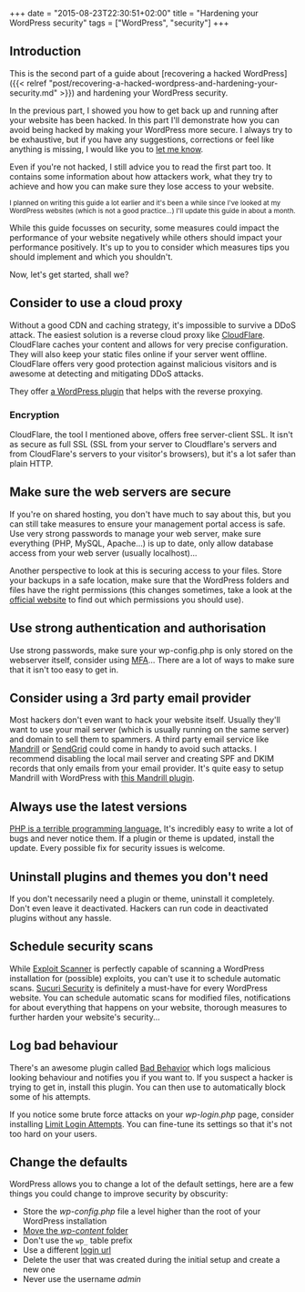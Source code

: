 +++
date = "2015-08-23T22:30:51+02:00"
title = "Hardening your WordPress security"
tags = ["WordPress", "security"]
+++

## Introduction

This is the second part of a guide about [recovering a hacked WordPress]({{< relref "post/recovering-a-hacked-wordpress-and-hardening-your-security.md" >}}) and hardening your WordPress security.

In the previous part, I showed you how to get back up and running after your website has been hacked. In this part I'll demonstrate how you can avoid being hacked by making your WordPress more secure. I always try to be exhaustive, but if you have any suggestions, corrections or feel like anything is missing, I would like you to [let me know](mailto:s@muel.be?subject=Suggestions%20for%20the%20post%20about%20securing%20Wordpress).

Even if you're not hacked, I still advice you to read the first part too. It contains some information about how attackers work, what they try to achieve and how you can make sure they lose access to your website.

<small>I planned on writing this guide a lot earlier and it's been a while since I've looked at my WordPress websites (which is not a good practice...) I'll update this guide in about a month.</small>

While this guide focusses on security, some measures could impact the performance of your website negatively while others should impact your performance positively. It's up to you to consider which measures tips you should implement and which you shouldn't.

Now, let's get started, shall we?

## Consider to use a cloud proxy

Without a good CDN and caching strategy, it's impossible to survive a DDoS attack. The easiest solution is a reverse cloud proxy like [CloudFlare](http://www.cloudflare.com). CloudFlare caches your content and allows for very precise configuration. They will also keep your static files online if your server went offline. CloudFlare offers very good protection against malicious visitors and is awesome at detecting and mitigating DDoS attacks.

They offer [a WordPress plugin](https://wordpress.org/plugins/cloudflare/) that helps with the reverse proxying.

### Encryption

CloudFlare, the tool I mentioned above, offers free server-client SSL. It isn't as secure as full SSL (SSL from your server to Cloudflare's servers and from CloudFlare's servers to your visitor's browsers), but it's a lot safer than plain HTTP.

## Make sure the web servers are secure

If you're on shared hosting, you don't have much to say about this, but you can still take measures to ensure your management portal access is safe. Use very strong passwords to manage your web server, make sure everything (PHP, MySQL, Apache...) is up to date, only allow database access from your web server (usually localhost)...

Another perspective to look at this is securing access to your files. Store your backups in a safe location, make sure that the WordPress folders and files have the right permissions (this changes sometimes, take a look at the [official website](https://codex.wordpress.org/Changing_File_Permissions) to find out which permissions you should use).

## Use strong authentication and authorisation

Use strong passwords, make sure your wp-config.php is only stored on the webserver itself, consider using [MFA](https://wordpress.org/plugins/wordpress-2-step-verification/)... There are a lot of ways to make sure that it isn't too easy to get in.

## Consider using a 3rd party email provider

Most hackers don't even want to hack your website itself. Usually they'll want to use your mail server (which is usually running on the same server) and domain to sell them to spammers. A third party email service like [Mandrill](http://mandrillapp.com/) or [SendGrid](https://sendgrid.com/) could come in handy to avoid such attacks. I recommend disabling the local mail server and creating SPF and DKIM records that only emails from your email provider. It's quite easy to setup Mandrill with WordPress with [this Mandrill plugin](https://wordpress.org/plugins/wpmandrill/).

## Always use the latest versions

[PHP is a terrible programming language.](http://eev.ee/blog/2012/04/09/php-a-fractal-of-bad-design/) It's incredibly easy to write a lot of bugs and never notice them. If a plugin or theme is updated, install the update. Every possible fix for security issues is welcome.

## Uninstall plugins and themes you don't need

If you don't necessarily need a plugin or theme, uninstall it completely. Don't even leave it deactivated. Hackers can run code in deactivated plugins without any hassle.

## Schedule security scans

While [Exploit Scanner](https://wordpress.org/plugins/exploit-scanner/) is perfectly capable of scanning a WordPress installation for (possible) exploits, you can't use it to schedule automatic scans. [Sucuri Security](https://wordpress.org/plugins/sucuri-scanner/) is definitely a must-have for every WordPress website. You can schedule automatic scans for modified files, notifications for about everything that happens on your website, thorough measures to further harden your website's security...

## Log bad behaviour

There's an awesome plugin called [Bad Behavior](https://wordpress.org/plugins/bad-behavior/) which logs malicious looking behaviour and notifies you if you want to. If you suspect a hacker is trying to get in, install this plugin. You can then use to automatically block some of his attempts.

If you notice some brute force attacks on your *wp-login.php* page, consider installing [Limit Login Attempts](https://wordpress.org/plugins/limit-login-attempts/). You can fine-tune its settings so that it's not too hard on your users.

## Change the defaults

WordPress allows you to change a lot of the default settings, here are a few things you could change to improve security by obscurity:

* Store the *wp-config.php* file a level higher than the root of your WordPress installation
* [Move the *wp-content* folder](https://codex.wordpress.org/Editing_wp-config.php#Moving_wp-content_folder)
* Don't use the `wp_` table prefix
* Use a different [login url](https://wordpress.org/plugins/sf-move-login/)
* Delete the user that was created during the initial setup and create a new one
* Never use the username *admin*
